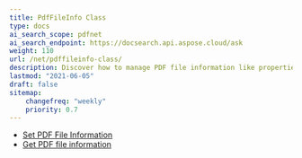```yaml
---
title: PdfFileInfo Class
type: docs
ai_search_scope: pdfnet
ai_search_endpoint: https://docsearch.api.aspose.cloud/ask
weight: 110
url: /net/pdffileinfo-class/
description: Discover how to manage PDF file information like properties and metadata using the PDFFileInfo class in .NET.
lastmod: "2021-06-05"
draft: false
sitemap:
    changefreq: "weekly"
    priority: 0.7
---
```


- [Set PDF File Information](/pdf/net/set-pdf-file-information/)
- [Get PDF file information](/pdf/net/get-pdf-file-information/)

